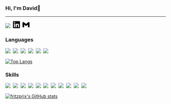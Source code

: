 
### Hi, I'm David👋
---
![](https://komarev.com/ghpvc/?username=fritzprix)&nbsp;&nbsp;[<img alt="doowoong | Linkedin" width="22px" src="./linkedin.svg"/>][linkedin]&nbsp;&nbsp;[<img alt="doowoong | Linkedin" width="22px" src="./gmail.svg"/>][gmail]

### Languages
![](https://img.shields.io/badge/-C%20Lang-5F5F5F?logo=c)&nbsp;
![](https://img.shields.io/badge/-Java-5F5F5F?logo=java)&nbsp;
![](https://img.shields.io/badge/-Python-5F5F5F?logo=python)&nbsp;
![](https://img.shields.io/badge/-Javascript-5F5F5F?logo=Javascript)&nbsp;
![](https://img.shields.io/badge/-Rust-5F5F5F?logo=rust)&nbsp;
![](https://img.shields.io/badge/-C&sharp;-5F5F5F?logo=csharp)&nbsp;

[![Top Langs](https://github-readme-stats.vercel.app/api/top-langs/?username=fritzprix&hide=c%2B%2B,perl,tex,shell&theme=merko&layout=compact)](https://github.com/anuraghazra/github-readme-stats)


### Skills
![](https://img.shields.io/badge/-Gradle-02303A?logo=gradle)&nbsp;
![](https://img.shields.io/badge/-ReactiveX-B7178C?logo=reactivex)&nbsp;
![](https://img.shields.io/badge/-Android-ivory?logo=android)&nbsp;
![](https://img.shields.io/badge/-Spring-darkblue?logo=spring)&nbsp;
![](https://img.shields.io/badge/-Node.js-green?logo=node.js)&nbsp;
![](https://img.shields.io/badge/-React-blue?logo=react)&nbsp;
![](https://img.shields.io/badge/-Docker-lightblue?logo=docker)&nbsp;
![](https://img.shields.io/badge/-Kubernetes-68BC71?logo=kubernetes)&nbsp;
![](https://img.shields.io/badge/-Tensorflow-02458D?logo=tensorflow)&nbsp;
![](https://img.shields.io/badge/-Unity-black?logo=unity)&nbsp;
![](https://img.shields.io/badge/-Git-lightgrey?logo=git)&nbsp;

[![fritzprix's GitHub stats](https://github-readme-stats.vercel.app/api?username=fritzprix&show_icons=true&theme=merko)](https://github.com/anuraghazra/github-readme-stats)


[linkedin]: https://www.linkedin.com/in/david-lee-7630b6146/
[gmail]: 72ave2@gmail.com

<!--
**fritzprix/fritzprix** is a ✨ _special_ ✨ repository because its `README.md` (this file) appears on your GitHub profile.

Here are some ideas to get you started:
- 🔭 I’m currently working on ...
- 🌱 I’m currently learning ...
- 👯 I’m looking to collaborate on ...
- 🤔 I’m looking for help with ...
- 💬 Ask me about ...
- 📫 How to reach me: ...
- 😄 Pronouns: ...
- ⚡ Fun fact: ...
-->
